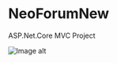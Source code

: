 # NeoForumNew

ASP.Net.Core MVC Project

![Image alt](https://github.com/NeonMurdered/NeoForum/raw/master/NeoForum/NeoForum/wwwroot/images/intro.png)
